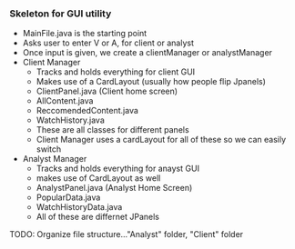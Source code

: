 ### Skeleton for GUI utility
* MainFile.java is the starting point
* Asks user to enter V or A, for client or analyst
* Once input is given, we create a clientManager or analystManager
* Client Manager
  * Tracks and holds everything for client GUI
  * Makes use of a CardLayout (usually how people flip Jpanels)
  * ClientPanel.java (Client home screen)
  * AllContent.java
  * ReccomendedContent.java
  * WatchHistory.java
  * These are all classes for different panels
  * Client Manager uses a cardLayout for all of these so we can easily switch
* Analyst Manager
  * Tracks and holds everything for anayst GUI
  * makes use of CardLayout as well
  * AnalystPanel.java (Analyst Home Screen)
  * PopularData.java
  * WatchHistoryData.java
  * All of these are differnet JPanels
 
TODO: Organize file structure..."Analyst" folder, "Client" folder 
